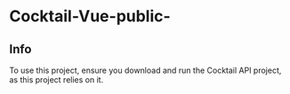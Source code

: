 # Cocktail-Vue-public-

## Info
To use this project, ensure you download and run the Cocktail API project, as this project relies on it.
